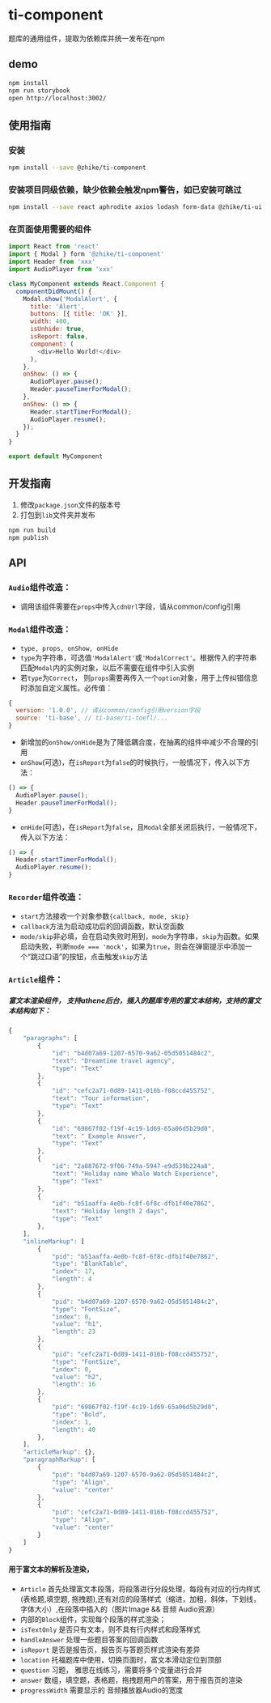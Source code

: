 # ti-component
题库的通用组件，提取为依赖库并统一发布在npm

## demo

```bash
npm install
npm run storybook
open http://localhost:3002/
```

## 使用指南

### 安装

```bash
npm install --save @zhike/ti-component
```

### 安装项目同级依赖，缺少依赖会触发npm警告，如已安装可跳过

```bash
npm install --save react aphrodite axios lodash form-data @zhike/ti-ui
```

### 在页面使用需要的组件

```javascript
import React from 'react'
import { Modal } form '@zhike/ti-component'
import Header from 'xxx'
import AudioPlayer from 'xxx'

class MyComponent extends React.Component {
  componentDidMount() {
    Modal.show('ModalAlert', {
      title: 'Alert',
      buttons: [{ title: 'OK' }],
      width: 400,
      isUnhide: true,
      isReport: false,
      component: (
        <div>Hello World!</div>
      ),
    },
    onShow: () => {
      AudioPlayer.pause();
      Header.pauseTimerForModal();
    },
    onShow: () => {
      Header.startTimerForModal();
      AudioPlayer.resume();
    });
  }
}

export default MyComponent
```

## 开发指南

1. 修改`package.json`文件的版本号
2. 打包到`lib`文件夹并发布

```bash
npm run build
npm publish
```

## API

### `Audio`组件改造：
* 调用该组件需要在`props`中传入`cdnUrl`字段，请从common/config引用

### `Modal`组件改造：
* `type, props, onShow, onHide`
* `type`为字符串，可选值`'ModalAlert'`或`'ModalCorrect'`。根据传入的字符串匹配`Modal`内的实例对象，以后不需要在组件中引入实例
* 若`type`为`Correct`， 则`props`需要再传入一个`option`对象，用于上传纠错信息时添加自定义属性。必传值：
```javascript
{
  version: '1.0.0', // 请从common/config引用version字段
  source: 'ti-base', // ti-base/ti-toefl/...
}
```
* 新增加的`onShow/onHide`是为了降低耦合度，在抽离的组件中减少不合理的引用
* `onShow`(可选)，在`isReport`为`false`的时候执行，一般情况下，传入以下方法：
```javascript
() => {
  AudioPlayer.pause();
  Header.pauseTimerForModal();
}
```
* `onHide`(可选)，在`isReport`为`false`，且`Modal`全部关闭后执行，一般情况下，传入以下方法：
```javascript 
() => {
  Header.startTimerForModal();
  AudioPlayer.resume();
}
```

### `Recorder`组件改造：
* `start`方法接收一个对象参数`{callback, mode, skip}`
* `callback`方法为启动成功后的回调函数，默认空函数
* `mode/skip`非必填，会在启动失败时用到，`mode`为字符串，`skip`为函数。如果启动失败，判断`mode === 'mock'`，如果为`true`，则会在弹窗提示中添加一个“跳过口语”的按钮，点击触发`skip`方法


### `Article`组件：
##### 富文本渲染组件， 支持athene后台，插入的题库专用的富文本结构，支持的富文本结构如下：
```javascript
{
    "paragraphs": [
        {
            "id": "b4d07a69-1207-6570-9a62-05d5051484c2",
            "text": "Dreamtime travel agency",
            "type": "Text"
        },
        {
            "id": "cefc2a71-0d89-1411-016b-f08ccd455752",
            "text": "Tour information",
            "type": "Text"
        },
        {
            "id": "69867f02-f19f-4c19-1d69-65a06d5b29d0",
            "text": " Example Answer",
            "type": "Text"
        },
        {
            "id": "2a887672-9f06-749a-5947-e9d539b224a8",
            "text": "Holiday name Whale Watch Experience",
            "type": "Text"
        },
        {
            "id": "b51aaffa-4e0b-fc8f-6f8c-dfb1f40e7862",
            "text": "Holiday length 2 days",
            "type": "Text"
        },
    ],
    "inlineMarkup": [
        {
            "pid": "b51aaffa-4e0b-fc8f-6f8c-dfb1f40e7862",
            "type": "BlankTable",
            "index": 17,
            "length": 4
        },
        {
            "pid": "b4d07a69-1207-6570-9a62-05d5051484c2",
            "type": "FontSize",
            "index": 0,
            "value": "h1",
            "length": 23
        },
        {
            "pid": "cefc2a71-0d89-1411-016b-f08ccd455752",
            "type": "FontSize",
            "index": 0,
            "value": "h2",
            "length": 16
        },
        {
            "pid": "69867f02-f19f-4c19-1d69-65a06d5b29d0",
            "type": "Bold",
            "index": 1,
            "length": 40
        },
    ],
    "articleMarkup": {},
    "paragraphMarkup": [
        {
            "pid": "b4d07a69-1207-6570-9a62-05d5051484c2",
            "type": "Align",
            "value": "center"
        },
        {
            "pid": "cefc2a71-0d89-1411-016b-f08ccd455752",
            "type": "Align",
            "value": "center"
        }
    ]
}


```
#### 用于富文本的解析及渲染，
* `Article` 首先处理富文本段落，将段落进行分段处理，每段有对应的行内样式(表格题,填空题, 拖拽题),还有对应的段落样式（缩进，加粗，斜体，下划线， 字体大小）,在段落中插入的（图片Image && 音频 Audio资源）
* 内部的`Block`组件，实现每个段落的样式渲染；
* `isTextOnly` 是否只有文本，则不具有行内样式和段落样式
* `handleAnswer` 处理一些题目答案的回调函数
* `isReport` 是否是报告页，报告页与答题页样式渲染有差异
* `location` 托福题库中使用，切换页面时，富文本滑动定位到顶部
* `question` 习题， 雅思在线练习，需要将多个变量进行合并
* `answer` 数组，填空题，表格题，拖拽题用户的答案，用于报告页的渲染
* `progressWidth` 需要显示的 音频播放器Audio的宽度

